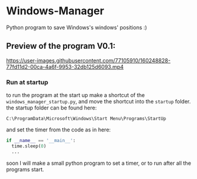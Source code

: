 # Windows-Manager
Python program to save Windows's windows' positions :)

## Preview of the program V0.1:

https://user-images.githubusercontent.com/77105910/160248828-77fd11d2-00ca-4a6f-9953-32db125d6093.mp4

### Run at startup
to run the program at the start up make a shortcut of the `windows_manager_startup.py`, and move the shortcut into the `startup` folder.
the startup folder can be found here:
```
C:\ProgramData\Microsoft\Windows\Start Menu\Programs\StartUp
```
and set the timer from the code as in here:
```python
if __name__ == '__main__':
  time.sleep(0)
  ...
```
soon I will make a small python program to set a timer, or to run after all the programs start.
